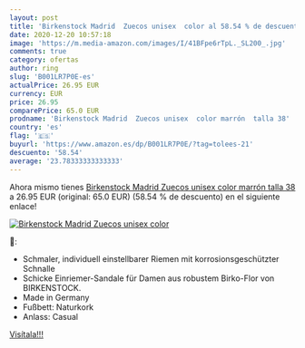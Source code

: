 ```yaml
---
layout: post
title: 'Birkenstock Madrid  Zuecos unisex  color al 58.54 % de descuento'
date: 2020-12-20 10:57:18
image: 'https://m.media-amazon.com/images/I/41BFpe6rTpL._SL200_.jpg'
comments: true
category: ofertas
author: ring
slug: 'B001LR7P0E-es'
actualPrice: 26.95 EUR
currency: EUR
price: 26.95
comparePrice: 65.0 EUR
prodname: 'Birkenstock Madrid  Zuecos unisex  color marrón  talla 38'
country: 'es'
flag: '🇪🇸'
buyurl: 'https://www.amazon.es/dp/B001LR7P0E/?tag=tolees-21'
descuento: '58.54'
average: '23.78333333333333'
---
```


Ahora mismo tienes [Birkenstock Madrid  Zuecos unisex  color marrón  talla 38](https://www.amazon.es/dp/B001LR7P0E/?tag=tolees-21) a 26.95 EUR (original: 65.0 EUR) (58.54 %  de descuento) en el siguiente enlace!

[![Birkenstock Madrid  Zuecos unisex  color](https://m.media-amazon.com/images/I/41BFpe6rTpL._SL200_.jpg)](https://www.amazon.es/dp/B001LR7P0E/?tag=tolees-21)

🔎:

- Schmaler, individuell einstellbarer Riemen mit korrosionsgeschützter Schnalle
- Schicke Einriemer-Sandale für Damen aus robustem Birko-Flor von BIRKENSTOCK.
- Made in Germany
- Fußbett: Naturkork
- Anlass: Casual

[Visítala!!!](https://www.amazon.es/dp/B001LR7P0E/?tag=tolees-21)

